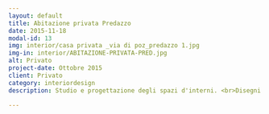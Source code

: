 ```yaml
---
layout: default
title: Abitazione privata Predazzo
date: 2015-11-18
modal-id: 13
img: interior/casa privata _via di poz_predazzo 1.jpg
img-in: interior/ABITAZIONE-PRIVATA-PRED.jpg
alt: Privato
project-date: Ottobre 2015
client: Privato
category: interiordesign
description: Studio e progettazione degli spazi d'interni. <br>Disegni 2D, Render.

---
```

